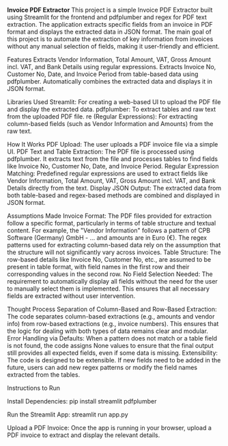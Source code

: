 **Invoice PDF Extractor**
This project is a simple Invoice PDF Extractor built using Streamlit for the frontend and pdfplumber and regex for PDF text extraction. The application extracts specific fields from an invoice in PDF format and displays the extracted data in JSON format. The main goal of this project is to automate the extraction of key information from invoices without any manual selection of fields, making it user-friendly and efficient.

Features
Extracts Vendor Information, Total Amount, VAT, Gross Amount incl. VAT, and Bank Details using regular expressions.
Extracts Invoice No, Customer No, Date, and Invoice Period from table-based data using pdfplumber.
Automatically combines the extracted data and displays it in JSON format.

Libraries Used
Streamlit: For creating a web-based UI to upload the PDF file and display the extracted data.
pdfplumber: To extract tables and raw text from the uploaded PDF file.
re (Regular Expressions): For extracting column-based fields (such as Vendor Information and Amounts) from the raw text.

How It Works
PDF Upload: The user uploads a PDF invoice file via a simple UI.
PDF Text and Table Extraction: The PDF file is processed using pdfplumber. It extracts text from the file and processes tables to find fields like Invoice No, Customer No, Date, and Invoice Period.
Regular Expression Matching: Predefined regular expressions are used to extract fields like Vendor Information, Total Amount, VAT, Gross Amount incl. VAT, and Bank Details directly from the text.
Display JSON Output: The extracted data from both table-based and regex-based methods are combined and displayed in JSON format.

Assumptions Made
Invoice Format: The PDF files provided for extraction follow a specific format, particularly in terms of table structure and textual content. For example, the "Vendor Information" follows a pattern of CPB Software (Germany) GmbH - ... and amounts are in Euro (€). The regex patterns used for extracting column-based data rely on the assumption that the structure will not significantly vary across invoices.
Table Structure: The row-based details like Invoice No, Customer No, etc., are assumed to be present in table format, with field names in the first row and their corresponding values in the second row.
No Field Selection Needed: The requirement to automatically display all fields without the need for the user to manually select them is implemented. This ensures that all necessary fields are extracted without user intervention.

Thought Process
Separation of Column-Based and Row-Based Extraction: The code separates column-based extractions (e.g., amounts and vendor info) from row-based extractions (e.g., invoice numbers). This ensures that the logic for dealing with both types of data remains clear and modular.
Error Handling via Defaults: When a pattern does not match or a table field is not found, the code assigns None values to ensure that the final output still provides all expected fields, even if some data is missing.
Extensibility: The code is designed to be extensible. If new fields need to be added in the future, users can add new regex patterns or modify the field names extracted from the tables.

Instructions to Run

Install Dependencies:
    pip install streamlit pdfplumber

Run the Streamlit App:
    streamlit run app.py

Upload a PDF Invoice: Once the app is running in your browser, upload a PDF invoice to extract and display the relevant details.
